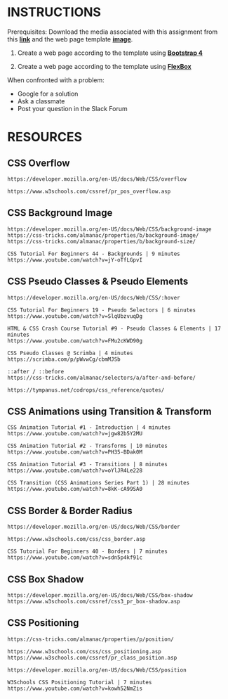 # INSTRUCTIONS

Prerequisites: Download the media associated with this assignment from this [**link**](#) and the web page template [**image**]().

1) Create a web page according to the template using [**Bootstrap 4**](https://getbootstrap.com/)

2) Create a web page according to the template using [**FlexBox**](https://css-tricks.com/snippets/css/a-guide-to-flexbox/)   

When confronted with a problem:

- Google for a solution
- Ask a classmate
- Post your question in the Slack Forum 

# RESOURCES

## CSS Overflow

    https://developer.mozilla.org/en-US/docs/Web/CSS/overflow

    https://www.w3schools.com/cssref/pr_pos_overflow.asp

## CSS Background Image

    https://developer.mozilla.org/en-US/docs/Web/CSS/background-image
    https://css-tricks.com/almanac/properties/b/background-image/
    https://css-tricks.com/almanac/properties/b/background-size/

    CSS Tutorial For Beginners 44 - Backgrounds | 9 minutes
    https://www.youtube.com/watch?v=jY-oTfLGpvI

## CSS Pseudo Classes & Pseudo Elements

    https://developer.mozilla.org/en-US/docs/Web/CSS/:hover

    CSS Tutorial For Beginners 19 - Pseudo Selectors | 6 minutes
    https://www.youtube.com/watch?v=SlqUbzvuqDg

    HTML & CSS Crash Course Tutorial #9 - Pseudo Classes & Elements | 17 minutes
    https://www.youtube.com/watch?v=FMu2cKWD90g

    CSS Pseudo Classes @ Scrimba | 4 minutes
    https://scrimba.com/p/pWvwCg/cbmMJSb

    ::after / ::before
    https://css-tricks.com/almanac/selectors/a/after-and-before/

    https://tympanus.net/codrops/css_reference/quotes/

## CSS Animations using Transition & Transform

    CSS Animation Tutorial #1 - Introduction | 4 minutes
    https://www.youtube.com/watch?v=jgw82b5Y2MU

    CSS Animation Tutorial #2 - Transforms | 10 minutes
    https://www.youtube.com/watch?v=PH35-BDak0M

    CSS Animation Tutorial #3 - Transitions | 8 minutes
    https://www.youtube.com/watch?v=oYlJR4Le228

    CSS Transition (CSS Animations Series Part 1) | 28 minutes
    https://www.youtube.com/watch?v=8kK-cA99SA0

## CSS Border & Border Radius

    https://developer.mozilla.org/en-US/docs/Web/CSS/border

    https://www.w3schools.com/css/css_border.asp

    CSS Tutorial For Beginners 40 - Borders | 7 minutes
    https://www.youtube.com/watch?v=sdn5p4kf91c

## CSS Box Shadow

    https://developer.mozilla.org/en-US/docs/Web/CSS/box-shadow
    https://www.w3schools.com/cssref/css3_pr_box-shadow.asp

## CSS Positioning

    https://css-tricks.com/almanac/properties/p/position/

    https://www.w3schools.com/css/css_positioning.asp
    https://www.w3schools.com/cssref/pr_class_position.asp

    https://developer.mozilla.org/en-US/docs/Web/CSS/position

    W3Schools CSS Positioning Tutorial | 7 minutes
    https://www.youtube.com/watch?v=kowh52NmZis

